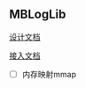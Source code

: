 ## MBLogLib



[设计文档](https://techface.amh-group.com/doc/920)

[接入文档](https://techface.amh-group.com/doc/919)





- [ ] 内存映射mmap